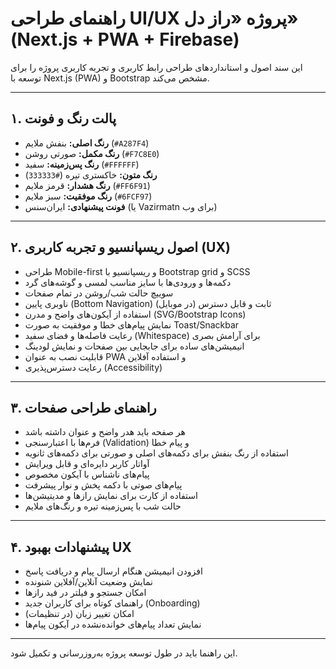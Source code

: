 # راهنمای طراحی UI/UX پروژه «راز دل» (Next.js + PWA + Firebase)

این سند اصول و استانداردهای طراحی رابط کاربری و تجربه کاربری پروژه را برای توسعه با Next.js (PWA) و Bootstrap مشخص می‌کند.

---

## ۱. پالت رنگ و فونت

- **رنگ اصلی:** بنفش ملایم (`#A287F4`)
- **رنگ مکمل:** صورتی روشن (`#F7C8E0`)
- **رنگ پس‌زمینه:** سفید (`#FFFFFF`)
- **رنگ متون:** خاکستری تیره (`#333333`)
- **رنگ هشدار:** قرمز ملایم (`#FF6F91`)
- **رنگ موفقیت:** سبز ملایم (`#6FCF97`)
- **فونت پیشنهادی:** ایران‌سنس (یا Vazirmatn برای وب)

---

## ۲. اصول ریسپانسیو و تجربه کاربری (UX)

- طراحی Mobile-first و ریسپانسیو با Bootstrap grid و SCSS
- دکمه‌ها و ورودی‌ها با سایز مناسب لمسی و گوشه‌های گرد
- سوییچ حالت شب/روشن در تمام صفحات
- ناوبری پایین (Bottom Navigation) ثابت و قابل دسترس (در موبایل)
- استفاده از آیکون‌های واضح و مدرن (SVG/Bootstrap Icons)
- نمایش پیام‌های خطا و موفقیت به صورت Toast/Snackbar
- رعایت فاصله‌ها و فضای سفید (Whitespace) برای آرامش بصری
- انیمیشن‌های ساده برای جابجایی بین صفحات و نمایش لودینگ
- قابلیت نصب به عنوان PWA و استفاده آفلاین
- رعایت دسترس‌پذیری (Accessibility)

---

## ۳. راهنمای طراحی صفحات

- هر صفحه باید هدر واضح و عنوان داشته باشد
- فرم‌ها با اعتبارسنجی (Validation) و پیام خطا
- استفاده از رنگ بنفش برای دکمه‌های اصلی و صورتی برای دکمه‌های ثانویه
- آواتار کاربر دایره‌ای و قابل ویرایش
- پیام‌های ناشناس با آیکون مخصوص
- پیام‌های صوتی با دکمه پخش و نوار پیشرفت
- استفاده از کارت برای نمایش رازها و مدیتیشن‌ها
- حالت شب با پس‌زمینه تیره و رنگ‌های ملایم

---

## ۴. پیشنهادات بهبود UX

- افزودن انیمیشن هنگام ارسال پیام و دریافت پاسخ
- نمایش وضعیت آنلاین/آفلاین شنونده
- امکان جستجو و فیلتر در فید رازها
- راهنمای کوتاه برای کاربران جدید (Onboarding)
- امکان تغییر زبان (در تنظیمات)
- نمایش تعداد پیام‌های خوانده‌نشده در آیکون پیام‌ها

---

این راهنما باید در طول توسعه پروژه به‌روزرسانی و تکمیل شود. 
